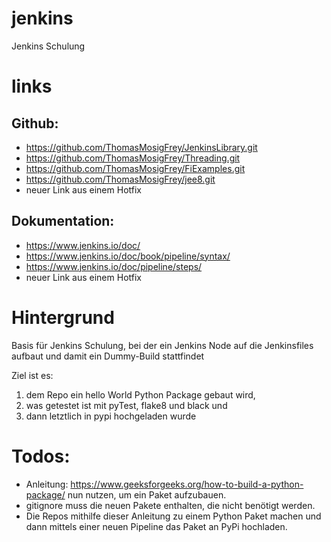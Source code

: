 # jenkins
Jenkins Schulung

# links
## Github:
* https://github.com/ThomasMosigFrey/JenkinsLibrary.git
* https://github.com/ThomasMosigFrey/Threading.git
* https://github.com/ThomasMosigFrey/FiExamples.git
* https://github.com/ThomasMosigFrey/jee8.git
* neuer Link aus einem Hotfix


## Dokumentation:
* https://www.jenkins.io/doc/
* https://www.jenkins.io/doc/book/pipeline/syntax/
* https://www.jenkins.io/doc/pipeline/steps/
* neuer Link aus einem Hotfix

# Hintergrund
Basis für Jenkins Schulung, bei der ein Jenkins Node auf die Jenkinsfiles aufbaut und damit ein Dummy-Build stattfindet

Ziel ist es:
1. dem Repo ein hello World Python Package gebaut wird, 
2. was getestet ist mit pyTest, flake8 und black und 
3. dann letztlich in pypi hochgeladen wurde

# Todos:
* Anleitung: https://www.geeksforgeeks.org/how-to-build-a-python-package/ nun nutzen, um ein Paket aufzubauen.
* gitignore muss die neuen Pakete enthalten, die nicht benötigt werden.
* Die Repos mithilfe dieser Anleitung zu einem Python Paket machen und dann mittels einer neuen Pipeline das Paket an PyPi hochladen.
